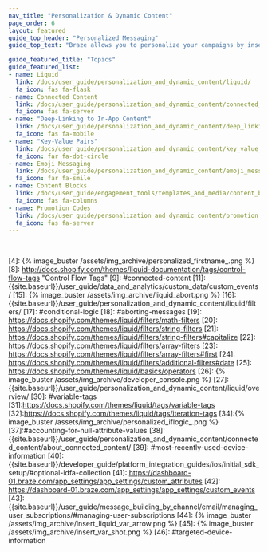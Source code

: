 ```yaml
---
nav_title: "Personalization & Dynamic Content"
page_order: 6
layout: featured
guide_top_header: "Personalized Messaging"
guide_top_text: "Braze allows you to personalize your campaigns by inserting user-specific information, such as the user's name, into messages."

guide_featured_title: "Topics"
guide_featured_list:
- name: Liquid
  link: /docs/user_guide/personalization_and_dynamic_content/liquid/
  fa_icon: fas fa-flask
- name: Connected Content
  link: /docs/user_guide/personalization_and_dynamic_content/connected_content/
  fa_icon: fas fa-server
- name: "Deep-Linking to In-App Content"
  link: /docs/user_guide/personalization_and_dynamic_content/deep_linking_to_in-app_content/
  fa_icon: fas fa-mobile
- name: "Key-Value Pairs"
  link: /docs/user_guide/personalization_and_dynamic_content/key_value_pairs/
  fa_icon: far fa-dot-circle
- name: Emoji Messaging
  link: /docs/user_guide/personalization_and_dynamic_content/emoji_messaging/
  fa_icon: far fa-smile
- name: Content Blocks
  link: /docs/user_guide/engagement_tools/templates_and_media/content_blocks/
  fa_icon: fas fa-columns
- name: Promotion Codes
  link: /docs/user_guide/personalization_and_dynamic_content/promotion_codes/
  fa_icon: fas fa-server
---
```


<br>

[1]: http://docs.shopify.com/themes/liquid-documentation/basics
[2]: {{site.baseurl}}/user_guide/data_and_analytics/custom_data/custom_attributes/
[3]: http://docs.shopify.com/themes/liquid-documentation/filters
[5]: {{site.baseurl}}/user_guide/data_and_analytics/custom_data/custom_attributes/#custom-attribute-data-types
[6]: {{site.baseurl}}/user_guide/personalization_and_dynamic_content/liquid/supported_personalization_tags/
[7]: https://docs.shopify.com/themes/liquid-documentation/tags
[12]: https://docs.shopify.com/themes/liquid-documentation/filters
[4]: {% image_buster /assets/img_archive/personalized_firstname_.png %}
[8]: http://docs.shopify.com/themes/liquid-documentation/tags/control-flow-tags "Control Flow Tags"
[9]: #connected-content
[11]: {{site.baseurl}}/user_guide/data_and_analytics/custom_data/custom_events/
[15]: {% image_buster /assets/img_archive/liquid_abort.png %}
[16]: {{site.baseurl}}/user_guide/personalization_and_dynamic_content/liquid/filters/
[17]: #conditional-logic
[18]: #aborting-messages
[19]: https://docs.shopify.com/themes/liquid/filters/math-filters
[20]: https://docs.shopify.com/themes/liquid/filters/string-filters
[21]: https://docs.shopify.com/themes/liquid/filters/string-filters#capitalize
[22]: https://docs.shopify.com/themes/liquid/filters/array-filters
[23]: https://docs.shopify.com/themes/liquid/filters/array-filters#first
[24]: https://docs.shopify.com/themes/liquid/filters/additional-filters#date
[25]: https://docs.shopify.com/themes/liquid/basics/operators
[26]: {% image_buster /assets/img_archive/developer_console.png %}
[27]: {{site.baseurl}}/user_guide/personalization_and_dynamic_content/liquid/overview/
[30]: #variable-tags
[31]:https://docs.shopify.com/themes/liquid/tags/variable-tags
[32]:https://docs.shopify.com/themes/liquid/tags/iteration-tags
[34]:{% image_buster /assets/img_archive/personalized_iflogic_.png %}
[37]:#accounting-for-null-attribute-values
[38]: {{site.baseurl}}/user_guide/personalization_and_dynamic_content/connected_content/about_connected_content/
[39]: #most-recently-used-device-information
[40]: {{site.baseurl}}/developer_guide/platform_integration_guides/ios/initial_sdk_setup/#optional-idfa-collection
[41]: https://dashboard-01.braze.com/app_settings/app_settings/custom_attributes
[42]: https://dashboard-01.braze.com/app_settings/app_settings/custom_events
[43]: {{site.baseurl}}/user_guide/message_building_by_channel/email/managing_user_subscriptions/#managing-user-subscriptions
[44]: {% image_buster /assets/img_archive/insert_liquid_var_arrow.png %}
[45]: {% image_buster /assets/img_archive/insert_var_shot.png %}
[46]: #targeted-device-information
